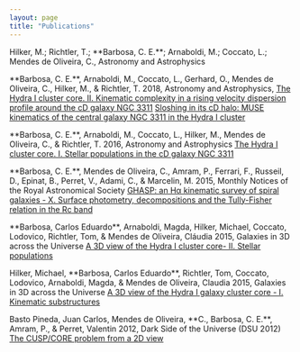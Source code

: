 ```yaml
---
layout: page
title: "Publications"
---
```

<P>	
Hilker, M.; Richtler, T.; **Barbosa, C. E.**; Arnaboldi, M.; Coccato, L.; Mendes de Oliveira, C., Astronomy and Astrophysics 

<P>**Barbosa, C. E.**, Arnaboldi, M., Coccato, L., Gerhard, O., Mendes de 
Oliveira, C., Hilker, M., &amp; Richtler, T. 2018,  Astronomy and Astrophysics, <A href=http://cdsads.u-strasbg.fr/abs/2018A%26A...619A..70H>The Hydra I cluster core. II. Kinematic complexity in a rising velocity dispersion profile around the cD galaxy NGC 3311</A>
<A href="http://adsabs.harvard.edu/abs/2018A%26A...609A..78B">Sloshing in its cD halo: MUSE kinematics of the central galaxy 
NGC 3311 in the Hydra I cluster</A> 


<P>**Barbosa, C. E.**, Arnaboldi, M., Coccato, L., Hilker, M., Mendes de 
Oliveira, C., &amp; Richtler, T. 2016,  Astronomy and Astrophysics <A href="http://adsabs.harvard.edu/abs/2016A%26A...589A.139B">The Hydra I 
cluster core. I. Stellar populations in the cD galaxy NGC 3311</A> 


<P>**Barbosa, C. E.**, Mendes de Oliveira, C., Amram, P., Ferrari, F., Russeil, 
D., Epinat, B., Perret, V., Adami, C., &amp; Marcelin, M. 2015,  Monthly 
Notices of the Royal Astronomical Society <A href="http://adsabs.harvard.edu/abs/2015MNRAS.453.2965B">GHASP: an H&#945; kinematic survey of 
spiral galaxies - X. Surface photometry, decompositions and the 
Tully-Fisher relation in the Rc band</A> 


<P>**Barbosa, Carlos Eduardo**, Arnaboldi, Magda, Hilker, Michael, Coccato, 
Lodovico, Richtler, Tom, &amp; Mendes de Oliveira, Cl&#225;udia 2015,  Galaxies in 
3D across the Universe <A href="http://adsabs.harvard.edu/abs/2015IAUS..309..223B">A 3D view of the Hydra I cluster core- II. Stellar 
populations</A> 


<P>Hilker, Michael, **Barbosa, Carlos Eduardo**, Richtler, Tom, Coccato, 
Lodovico, Arnaboldi, Magda, &amp; Mendes de Oliveira, Claudia 2015,  Galaxies 
in 3D across the Universe <A href="http://adsabs.harvard.edu/abs/2015IAUS..309..221H">A 3D view of the Hydra I galaxy cluster core - 
I. Kinematic substructures</A> 


<P>Basto Pineda, Juan Carlos, Mendes de Oliveira, **C., Barbosa, C. E.**, Amram, 
P., &amp; Perret, Valentin 2012,  Dark Side of the Universe (DSU 2012) <A href="http://adsabs.harvard.edu/abs/2012dsu..workE..23B">The 
CUSP/CORE problem from a 2D view</A> 